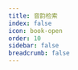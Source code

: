 ```yaml
---
title: 音韵检索
index: false
icon: book-open
order: 10
sidebar: false
breadcrumb: false
---
```


<Qpron />
